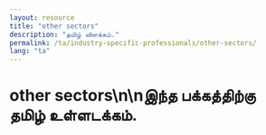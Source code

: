 ```yaml
---
layout: resource
title: "other sectors"
description: "தமிழ் விளக்கம்."
permalink: /ta/industry-specific-professionals/other-sectors/
lang: "ta"
---
```


# other sectors\n\nஇந்த பக்கத்திற்கு தமிழ் உள்ளடக்கம்.
